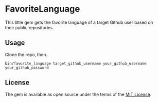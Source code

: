 # FavoriteLanguage

This little gem gets the favorite language of a target Github user based on
their public repositories.

## Usage

Clone the repo, then..

```
bin/favorite_language target_github_username your_github_username
your_github_password
```
## License

The gem is available as open source under the terms of the [MIT License](https://opensource.org/licenses/MIT).
